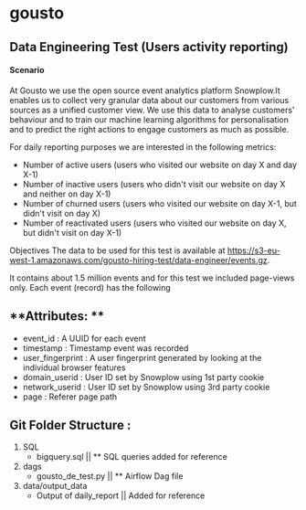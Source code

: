 # gousto
## **Data Engineering Test** (Users activity reporting)

#### Scenario
At Gousto we use the open source event analytics platform ​Snowplow.​ It enables us to collect very granular data about our customers from various sources as a unified customer view. We use this data to analyse customers' behaviour and to train our machine learning algorithms for personalisation and to predict the right actions to engage customers as much as possible.

For daily reporting purposes we are interested in the following metrics:

- Number of active users (users who visited our website on day X and day X-1)
- Number of inactive users (users who didn't visit our website on day X and neither on day X-1)
- Number of churned users (users who visited our website on day X-1, but didn't visit on day X)
- Number of reactivated users (users who visited our website on day X, but didn't visit on day X-1)


Objectives
The data to be used for this test is available at https://s3-eu-west-1.amazonaws.com/gousto-hiring-test/data-engineer/events.gz.

It contains about 1.5 million events and for this test we included page-views only.
Each event (record) has the following 

## **Attributes: **
- event_id :  A UUID for each event	
- timestamp :  Timestamp event was recorded
- user_fingerprint : A user fingerprint generated by looking at the individual browser features
- domain_userid  : User ID set by Snowplow using 1st party cookie
- ​network_userid​ : User ID set by Snowplow using 3rd party cookie
- page : Referer page path

## Git Folder Structure :
1. SQL
    - bigquery.sql || ** SQL queries added for reference
2. dags
    - gousto_de_test.py || ** Airflow Dag file 
3. data/output_data
    - Output of daily_report || Added for reference
    